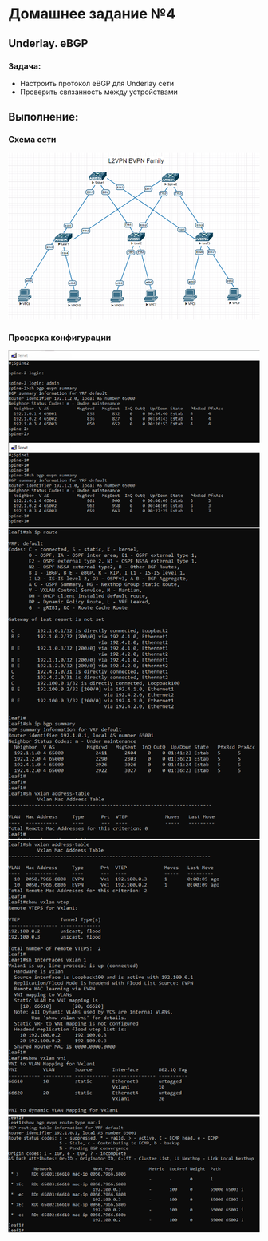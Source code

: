 # Домашнее задание №4

## Underlay. eBGP

### Задача:

- Настроить протокол eBGP для Underlay сети
- Проверить связанность между устройствами

## Выполнение:

### Схема сети
![image_CLOS_bgp](https://github.com/maximchekalov/otuslabs/blob/main/LABA5/EVPN.PNG)

### Проверка конфигурации
![image_CLOS](https://github.com/maximchekalov/otuslabs/blob/main/LABA5/spinebgpsum.PNG)
![image_CLOS_](https://github.com/maximchekalov/otuslabs/blob/main/LABA5/leaf1%20-1.PNG)
![image_CLOS_](https://github.com/maximchekalov/otuslabs/blob/main/LABA5/leaf1-2.PNG)
![image_CLOS_](https://github.com/maximchekalov/otuslabs/blob/main/LABA5/leaf1-3.PNG)

